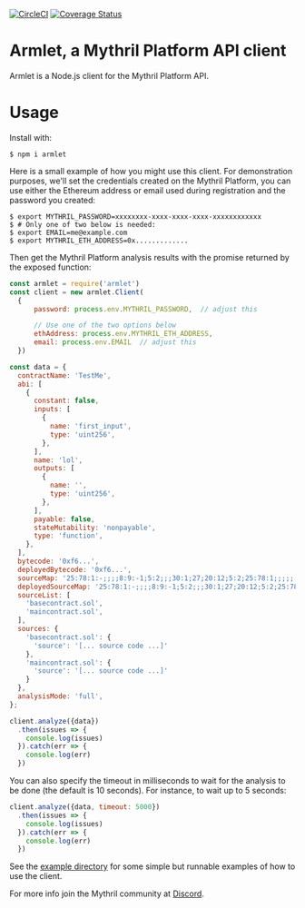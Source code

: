 [![CircleCI](https://circleci.com/gh/ConsenSys/armlet.svg?style=svg)](https://circleci.com/gh/ConsenSys/armlet)
[![Coverage Status](https://coveralls.io/repos/github/ConsenSys/armlet/badge.svg?branch=master)](https://coveralls.io/github/ConsenSys/armlet?branch=master)

# Armlet, a Mythril Platform API client

Armlet is a Node.js client for the Mythril Platform API.

# Usage

Install with:
```
$ npm i armlet
```

Here is a small example of how you might use this client. For
demonstration purposes, we'll set the credentials created on the
Mythril Platform, you can use either the Ethereum address or email
used during registration and the password you created:

```console
$ export MYTHRIL_PASSWORD=xxxxxxxx-xxxx-xxxx-xxxx-xxxxxxxxxxxx
$ # Only one of two below is needed:
$ export EMAIL=me@example.com
$ export MYTHRIL_ETH_ADDRESS=0x.............
```

Then get the Mythril Platform analysis results with the promise returned by
the exposed function:
```javascript
const armlet = require('armlet')
const client = new armlet.Client(
  {
      password: process.env.MYTHRIL_PASSWORD,  // adjust this

      // Use one of the two options below
      ethAddress: process.env.MYTHRIL_ETH_ADDRESS,
      email: process.env.EMAIL  // adjust this
  })

const data = {
  contractName: 'TestMe',
  abi: [
    {
      constant: false,
      inputs: [
        {
          name: 'first_input',
          type: 'uint256',
        },
      ],
      name: 'lol',
      outputs: [
        {
          name: '',
          type: 'uint256',
        },
      ],
      payable: false,
      stateMutability: 'nonpayable',
      type: 'function',
    },
  ],
  bytecode: '0xf6...',
  deployedBytecode: '0xf6...',
  sourceMap: '25:78:1:-;;;;8:9:-1;5:2;;;30:1;27;20:12;5:2;25:78:1;;;;;;;',
  deployedSourceMap: '25:78:1:-;;;;8:9:-1;5:2;;;30:1;27;20:12;5:2;25:78:1;;;;;;;',
  sourceList: [
    'basecontract.sol',
    'maincontract.sol',
  ],
  sources: {
    'basecontract.sol': {
      'source': '[... source code ...]'
    },
    'maincontract.sol': {
      'source': '[... source code ...]'
    }
  },
  analysisMode: 'full',
};

client.analyze({data})
  .then(issues => {
    console.log(issues)
  }).catch(err => {
    console.log(err)
  })
```
You can also specify the timeout in milliseconds to wait for the analysis to be
done (the default is 10 seconds). For instance, to wait up to 5 seconds:
```javascript
client.analyze({data, timeout: 5000})
  .then(issues => {
    console.log(issues)
  }).catch(err => {
    console.log(err)
  })
```


See the [example
directory](https://github.com/ConsenSys/armlet/tree/master/example)
for some simple but runnable examples of how to use the client.

For more info join the Mythril community at [Discord](https://discord.gg/kktn8Wt).
